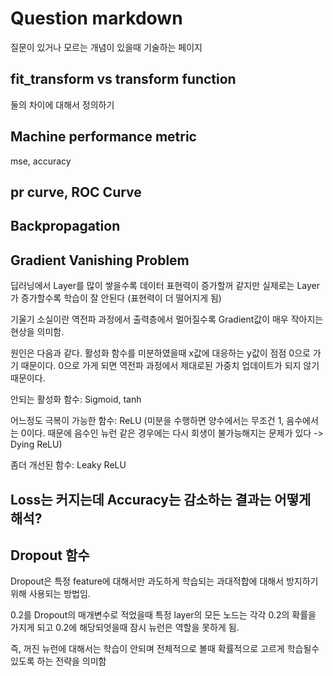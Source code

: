 # Question markdown

질문이 있거나 모르는 개념이 있을때 기술하는 페이지

## fit_transform vs transform function

둘의 차이에 대해서 정의하기

## Machine performance metric

mse, accuracy

## pr curve, ROC Curve


## Backpropagation


## Gradient Vanishing Problem

딥러닝에서 Layer를 많이 쌓을수록 데이터 표현력이 증가할꺼 같지만 실제로는 Layer가 증가할수록 학습이 잘 안된다 (표현력이 더 떨어지게 됨)

기울기 소실이란 역전파 과정에서 출력층에서 멀어질수록 Gradient값이 매우 작아지는 현상을 의미함.

원인은 다음과 같다. 활성화 함수를 미분하였을때 x값에 대응하는 y값이 점점 0으로 가기 때문이다. 0으로 가게 되면 역전파 과정에서 제대로된 가중치 업데이트가 되지 않기 때문이다. 

안되는 활성화 함수: Sigmoid, tanh

어느정도 극복이 가능한 함수: ReLU (미분을 수행하면 양수에서는 무조건 1, 음수에서는 0이다. 때문에 음수인 뉴런 같은 경우에는 다시 회생이 불가능해지는 문제가 있다 -> Dying ReLU)

좀더 개선된 함수: Leaky ReLU


## Loss는 커지는데 Accuracy는 감소하는 결과는 어떻게 해석?


## Dropout 함수

Dropout은 특정 feature에 대해서만 과도하게 학습되는 과대적합에 대해서 방지하기 위해 사용되는 방법임.

0.2를 Dropout의 매개변수로 적었을때 특정 layer의 모든 노드는 각각 0.2의 확률을 가지게 되고 0.2에 해당되엇을때 잠시 뉴런은 역할을 못하게 됨.

즉, 꺼진 뉴런에 대해서는 학습이 안되며 전체적으로 볼때 확률적으로 고르게 학습될수있도록 하는 전략을 의미함
